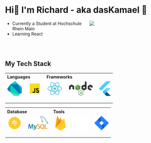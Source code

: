# Hi👋 I'm Richard - aka dasKamael 🐫

[<img align="right" width="45%" src="https://github-readme-stats-ouuan.vercel.app/api?username=dasKamael&theme=dark&show_icons=true">](https://metrics.lecoq.io/dasKamael?template=classic)
* Currently a Student at Hochschule Rhein Main
* Learning React

<br>
<br>

## My Tech Stack

<table>
    <tr>
        <th align="left">Languages</th>
        <th align="left">Frameworks</th>
    </tr>
    <td>
    <a href="https://dart.dev/">
        <img
        src="./images/dart_logo.png"
        alt="Dart" height="48px"
        align="left"
        style="max-width: 100%; margin:0px 20px 20px 0px;"> 
    </a>
    <a href="https://developer.mozilla.org/de/docs/Web/JavaScript">
        <img
        src="./images/js_logo.png"
        alt="Javascript" height="48px"
        align="left"
        style="max-width: 100%; margin:0px;"> 
    </a>    
    </td>
    <td>
    <a href="https://reactjs.org/">
        <img
        src="./images/react_logo.png"
        alt="React" height="48px" 
        align="left"
        style="max-width: 100%; margin:0px 20px 20px 0px;"> 
    </a>
    <a href="https://flutter.dev/">
        <img
        src="./images/node_logo.svg"
        alt="Node" height="48px" 
        align="left"
        style="max-width: 100%; margin:0px 20px 20px 0px;"> 
    </a>
    <a href="https://nodejs.org/">
        <img
        src="./images/flutter_logo.svg"
        alt="Flutter" height="48px" 
        align="left"
        style="max-width: 100%; margin:0px;"> 
    </a>
    </td>
</table>


<table>
    <tr>
        <th align="left">Database</th>
        <th align="left">Tools</th>
    </tr>
    <td>
    <a href="https://firebase.google.com/products/firestore">
        <img
        src="./images/firestore_logo.svg"
        alt="Firestore" height="48px"
        align="left"
        style="max-width: 100%; margin:0px 20px 20px 0;"> 
    </a>
    <a href="https://www.mysql.com/">
        <img
        src="./images/mysql_logo.png"
        alt="MySQL" height="48px"
        align="left"
        style="max-width: 100%; margin:0px;"> 
    </a>    
    </td>
    <td>
    <a href="https://firebase.google.com/">
        <img
        src="./images/firebase_logo.svg"
        alt="Firebase" height="48px" 
        align="left"
        style="max-width: 100%; margin:0px 20px 20px 0;"> 
    </a>
    <a href="https://git-scm.com/">
        <img
        src="./images/git_logo.png"
        alt="Git" height="48px" 
        align="left"
        style="max-width: 100%; margin:0px 20px 20px 0;"> 
    </a>
    <a href="https://www.atlassian.com/de/software/jira">
        <img
        src="./images/jira_logo.svg"
        alt="Jira" height="48px" 
        align="left"
        style="max-width: 100%; margin:0px;"> 
    </a>
    </td>
</table>



<!--
**dasKamael/dasKamael** is a ✨ _special_ ✨ repository because its `README.md` (this file) appears on your GitHub profile.

Here are some ideas to get you started:

- 🔭 I’m currently working on ...
- 🌱 I’m currently learning ...
- 👯 I’m looking to collaborate on ...
- 🤔 I’m looking for help with ...
- 💬 Ask me about ...
- 📫 How to reach me: ...
- 😄 Pronouns: ...
- ⚡ Fun fact: ...
-->
